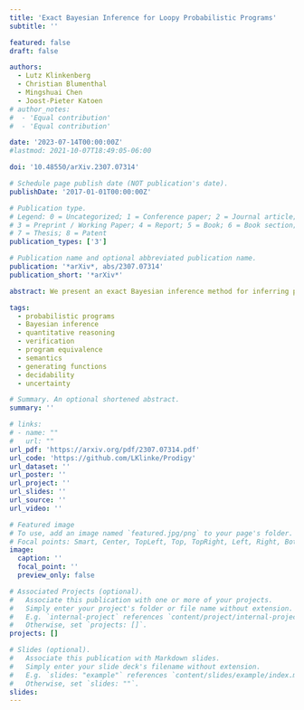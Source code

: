 ```yaml
---
title: 'Exact Bayesian Inference for Loopy Probabilistic Programs'
subtitle: ''

featured: false
draft: false

authors:
  - Lutz Klinkenberg
  - Christian Blumenthal
  - Mingshuai Chen
  - Joost-Pieter Katoen
# author_notes:
#  - 'Equal contribution'
#  - 'Equal contribution'

date: '2023-07-14T00:00:00Z'
#lastmod: 2021-10-07T18:49:05-06:00

doi: '10.48550/arXiv.2307.07314'

# Schedule page publish date (NOT publication's date).
publishDate: '2017-01-01T00:00:00Z'

# Publication type.
# Legend: 0 = Uncategorized; 1 = Conference paper; 2 = Journal article;
# 3 = Preprint / Working Paper; 4 = Report; 5 = Book; 6 = Book section;
# 7 = Thesis; 8 = Patent
publication_types: ['3']

# Publication name and optional abbreviated publication name.
publication: '*arXiv*, abs/2307.07314'
publication_short: '*arXiv*'

abstract: We present an exact Bayesian inference method for inferring posterior distributions encoded by probabilistic programs featuring possibly *unbounded looping behaviors*. Our method is built on an extended denotational semantics represented by *probability generating functions*, which resolves semantic intricacies induced by intertwining discrete probabilistic loops with *conditioning* (for encoding posterior observations). We implement our method in a tool called <span style="font-variant:small-caps;">Prodigy</span>; it augments existing computer algebra systems with the theory of generating functions for the (semi-)automatic inference and quantitative verification of conditioned probabilistic programs. Experimental results show that <span style="font-variant:small-caps;">Prodigy</span> can handle various infinite-state loopy programs and outperforms state-of-the-art exact inference tools over benchmarks of loop-free programs.

tags:
  - probabilistic programs
  - Bayesian inference
  - quantitative reasoning
  - verification
  - program equivalence
  - semantics
  - generating functions
  - decidability
  - uncertainty

# Summary. An optional shortened abstract.
summary: ''

# links:
# - name: ""
#   url: ""
url_pdf: 'https://arxiv.org/pdf/2307.07314.pdf'
url_code: 'https://github.com/LKlinke/Prodigy'
url_dataset: ''
url_poster: ''
url_project: ''
url_slides: ''
url_source: ''
url_video: ''

# Featured image
# To use, add an image named `featured.jpg/png` to your page's folder.
# Focal points: Smart, Center, TopLeft, Top, TopRight, Left, Right, BottomLeft, Bottom, BottomRight.
image:
  caption: ''
  focal_point: ''
  preview_only: false

# Associated Projects (optional).
#   Associate this publication with one or more of your projects.
#   Simply enter your project's folder or file name without extension.
#   E.g. `internal-project` references `content/project/internal-project/index.md`.
#   Otherwise, set `projects: []`.
projects: []

# Slides (optional).
#   Associate this publication with Markdown slides.
#   Simply enter your slide deck's filename without extension.
#   E.g. `slides: "example"` references `content/slides/example/index.md`.
#   Otherwise, set `slides: ""`.
slides:
---
```


<!-- {{% callout note %}}
Click the _Cite_ button above to demo the feature to enable visitors to import publication metadata into their reference management software.
{{% /callout %}} -->
